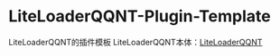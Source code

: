 # LiteLoaderQQNT-Plugin-Template

LiteLoaderQQNT的插件模板
LiteLoaderQQNT本体：[LiteLoaderQQNT](https://github.com/mo-jinran/LiteLoaderQQNT)
